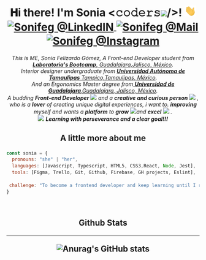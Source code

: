 <h1 align="center">𝐇i there! I'm Sonia <𝚌𝚘𝚍𝚎𝚛𝚜<img src="https://github.com/TheDudeThatCode/TheDudeThatCode/blob/master/Assets/Earth.gif" width="24px">/>! <img src="https://raw.githubusercontent.com/ABSphreak/ABSphreak/master/gifs/Hi.gif" width="30px">
<br>
<a href="https://www.linkedin.com/in/sonia-felizardo-gomez">
  <img align="center" alt="Sonifeg @LinkedIN" width="22px" src="https://cdn.jsdelivr.net/npm/simple-icons@v3/icons/linkedin.svg" />
</a>
  <a href="mailto:ldisfeg@gmail.com">
  <img align="center" alt="Sonifeg @Mail" width="22px" src="https://cdn.jsdelivr.net/npm/simple-icons@v3/icons/gmail.svg" />
</a>
<a href="https://www.instagram.com/sonifeg">
  <img align="center" alt="Sonifeg @Instagram" width="22px" src="https://cdn.jsdelivr.net/npm/simple-icons@v3/icons/instagram.svg" />
</a>
</h1>

<p align="center">
  <em>
    This is ME, Sonia Felizardo Gómez, A Front-end Developer student from <a href="https://www.laboratoria.la/"> <b>Laboratoria's Bootcamp</b>, Guadalajara,Jalisco, México</a>.<br>
    Interior designer undergraduate from <a href="https://www.uat.edu.mx/SitePages/principal.aspx"> <b>Universidad Autónoma de Tamaulipas</b> Tampico,Tamaulipas, México</a>.<br>
    And an Ergonomics Master degree from<a href="https://www.udg.mx"> <b>Universidad de Guadalajara</b>,Guadalajara, Jalisco, México</a>.<br>
 A budding <b>Front-end Developer</b> <img src="https://github.com/TheDudeThatCode/TheDudeThatCode/blob/master/Assets/Developer.gif" width="30px"> and a <b>creative and curious person</b>&nbsp;<img src="https://github.com/TheDudeThatCode/TheDudeThatCode/blob/master/Assets/Designer.gif" width="36px">&nbsp,<br>who is a <b>lover</b>
    of creating unique digital experiences, i want to. <b>improving</b> myself and wants a <b>platform</b> to 
    <b>grow</b> <img src="https://github.com/TheDudeThatCode/TheDudeThatCode/blob/master/Assets/Rocket.gif" width="18px">and 
    <b>excel</b> <img src="https://github.com/TheDudeThatCode/TheDudeThatCode/blob/master/Assets/Medal.gif" width="20px">&nbsp.
  </em> 
  <br>
  <img src="https://media.giphy.com/media/VgCDAzcKvsR6OM0uWg/giphy.gif" width="50" /> <b><i>Learning with perseverance and a clear goal!!!</i></b> 
</p>

<h2 align="center"> A little more about me</h2>

```javascript
const sonia = {
  pronouns: "she" | "her",
  languages: [Javascript, Typescript, HTML5, CSS3,React, Node, Jest],
  tools: [Figma, Trello, Git, Github, Firebase, GH projects, Eslint],

 challenge: "To become a frontend developer and keep learning until I reach senior level."
}
```
<br>

<h2 align="center"> Github Stats
  <hr>
 
![Anurag's GitHub stats](https://github-readme-stats.vercel.app/api?username=sonifeg&show_icons=true&theme=radical)
  </h2>
   
